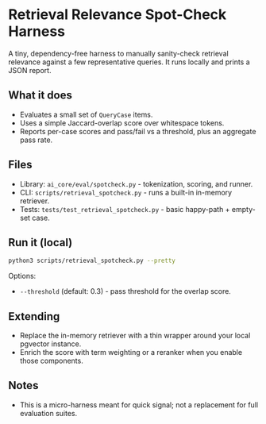 # Retrieval Relevance Spot-Check Harness

A tiny, dependency-free harness to manually sanity-check retrieval relevance against a few representative queries. It runs locally and prints a JSON report.

## What it does
- Evaluates a small set of `QueryCase` items.
- Uses a simple Jaccard-overlap score over whitespace tokens.
- Reports per-case scores and pass/fail vs a threshold, plus an aggregate pass rate.

## Files
- Library: `ai_core/eval/spotcheck.py` - tokenization, scoring, and runner.
- CLI: `scripts/retrieval_spotcheck.py` - runs a built-in in-memory retriever.
- Tests: `tests/test_retrieval_spotcheck.py` - basic happy-path + empty-set case.

## Run it (local)
```bash
python3 scripts/retrieval_spotcheck.py --pretty
```

Options:
- `--threshold` (default: 0.3) - pass threshold for the overlap score.

## Extending
- Replace the in-memory retriever with a thin wrapper around your local pgvector instance.
- Enrich the score with term weighting or a reranker when you enable those components.

## Notes
- This is a micro-harness meant for quick signal; not a replacement for full evaluation suites.
